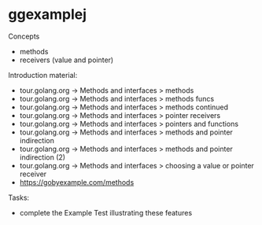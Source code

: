 # ggexamplej

Concepts

  - methods
  - receivers (value and pointer)

Introduction material:
 
- tour.golang.org -> Methods and interfaces  > methods
- tour.golang.org -> Methods and interfaces  > methods funcs
- tour.golang.org -> Methods and interfaces  > methods continued
- tour.golang.org -> Methods and interfaces  > pointer receivers
- tour.golang.org -> Methods and interfaces  > pointers and functions
- tour.golang.org -> Methods and interfaces  > methods and pointer indirection
- tour.golang.org -> Methods and interfaces  > methods and pointer indirection (2)
- tour.golang.org -> Methods and interfaces  > choosing a value or pointer receiver
- https://gobyexample.com/methods

Tasks:
- complete the Example Test illustrating these features
